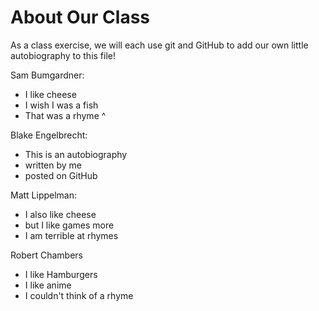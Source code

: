 # About Our Class
As a class exercise, we will each use git and GitHub to add our own little autobiography to this file!

Sam Bumgardner:
 - I like cheese
 - I wish I was a fish
 - That was a rhyme ^

 Blake Engelbrecht:
 - This is an autobiography
 - written by me
 - posted on GitHub

 Matt Lippelman:
 - I also like cheese
 - but I like games more
 - I am terrible at rhymes
 
 Robert Chambers
 - I like Hamburgers
 - I like anime
 - I couldn't think of a rhyme